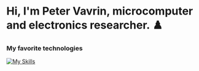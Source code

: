<h1> Hi, I'm Peter Vavrin, microcomputer and electronics researcher. ♟️ </h1>

<h3> My favorite technologies </h3>

[![My Skills](https://skillicons.dev/icons?i=vscode,c,cpp,python,bash,linux,arduino,raspberrypi)](https://skillicons.dev)
